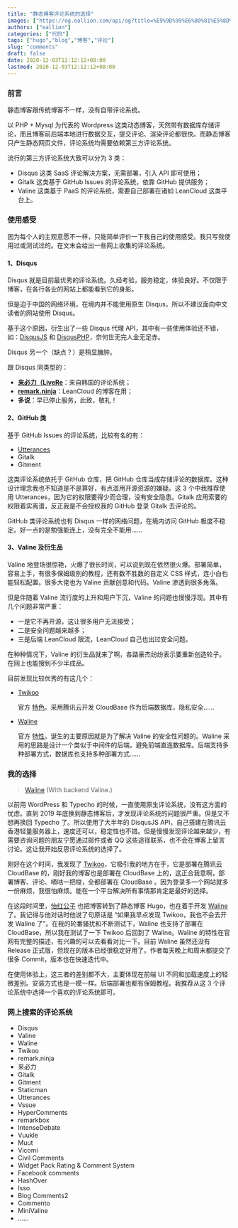 ```yaml
---
title: "静态博客评论系统的选择"
images: ["https://og.eallion.com/api/og?title=%E9%9D%99%E6%80%81%E5%8D%9A%E5%AE%A2%E8%AF%84%E8%AE%BA%E7%B3%BB%E7%BB%9F%E7%9A%84%E9%80%89%E6%8B%A9"]
authors: ["eallion"]
categories: ["代码"]
tags: ["hugo","blog","博客","评论"]
slug: "comments"
draft: false
date: 2020-12-03T12:12:12+08:00
lastmod: 2020-12-03T12:12:12+08:00
---
```


### 前言

静态博客跟传统博客不一样，没有自带评论系统。

以 PHP + Mysql 为代表的 Wordpress 这类动态博客，天然带有数据库存储评论，而且博客前后端本地进行数据交互，提交评论、渲染评论都很快。而静态博客只产生静态网页文件，评论系统均需要依赖第三方评论系统。

流行的第三方评论系统大致可以分为 3 类：

- Disqus 这类 SaaS 评论解决方案，无需部署，引入 API 即可使用；
- Gitalk 这类基于 GitHub Issues 的评论系统，依靠 GitHub 提供服务；
- Valine 这类基于 PaaS 的评论系统，需要自己部署在诸如 LeanCloud 这类平台上。

### 使用感受

因为每个人的主观意愿不一样，只能简单评价一下我自己的使用感受。我只写我使用过或测试过的。在文末会给出一些网上收集的评论系统。

#### 1、Disqus

Disqus 就是目前最优秀的评论系统。久经考验，服务稳定，体验良好。不仅限于博客，在各行各业的网站上都能看到它的身影。

但是迫于中国的网络环境，在境内并不能使用原生 Disqus，所以不建议面向中文读者的网站使用 Disqus。

基于这个原因，衍生出了一些 Disqus 代理 API，其中有一些使用体验还不错，如：[DisqusJS](https://github.com/SukkaW/DisqusJS.git) 和 [DisqusPHP](https://github.com/fooleap/disqus-php-api.git)，奈何世无完人金无足赤。

Disqus 另一个（缺点？）是稍显臃肿。

跟 Disqus 同类型的：

- [**来必力（LiveRe**](https://www.livere.com/)：来自韩国的评论系统；
- [**remark.ninja**](https://remark.ninja/)：LeanCloud 的博客在用；
- **多说**：早已停止服务，此致，敬礼！

#### 2、GitHub 类

基于 GitHub Issues 的评论系统，比较有名的有：

- [Utterances](https://utteranc.es/)
- Gitalk
- Gitment

这类评论系统依托于 GitHub 仓库，把 GitHub 仓库当成存储评论的数据库。这种设计理念我也不知道是不是算好，有点滥用开源资源的嫌疑。这 3 个中我推荐使用 Utterances，因为它的权限要得少而合理，没有安全隐患。Gitalk 应用索要的权限着实离谱，反正我是不会授权我的 GitHub 登录 Gitalk 去评论的。

GitHub 类评论系统也有 Disqus 一样的网络问题，在境内访问 GitHub 极度不稳定。好一点的是勉强能连上，没有完全不能用……

#### 3、Valine 及衍生品

Valine 地登场很惊艳，火爆了很长时间，可以说到现在依然很火爆。部署简单，容易上手，有很多保姆级别的教程，还有数不胜数的自定义 CSS 样式，连小白也能轻松配置。很多大佬也为 Valine 贡献创意和代码。Valine 渗透到很多角落。

但是伴随着 Valine 流行度的上升和用户下沉，Valine 的问题也慢慢浮现。其中有几个问题非常严重：

- 一是它不再开源，这让很多用户无法接受；
- 二是安全问题越来越多；
- 三是后端 LeanCloud 限流，LeanCloud 自己也出过安全问题。

在种种情况下，Valine 的衍生品就来了啊，各路豪杰纷纷表示要重新创造轮子。在网上也能搜到不少半成品。

目前发现比较优秀的有这几个：

- [Twikoo](https://twikoo.js.org)

  官方 [特色](https://twikoo.js.org/#%E7%89%B9%E8%89%B2)。采用腾讯云开发 CloudBase 作为后端数据库，隐私安全……

- [Waline](https://waline.js.org)

  官方 [特性](https://waline.js.org/#%E7%89%B9%E6%80%A7)。诞生的主要原因就是为了解决 Valine 的安全性问题的。Waline 采用的思路是设计一个类似于中间件的后端，避免前端直连数据库。后端支持多种部署方式，数据库也支持多种部署方式……

### 我的选择

> [Waline](https://waline.js.org) (With backend Valine.)

以前用 WordPress 和 Typecho 的时候，一直使用原生评论系统，没有这方面的忧虑。直到 2019 年底换到静态博客后，才发现评论系统的问题很严重。但是又不想再换回 Typecho 了。所以使用了大半年的 DisqusJS API，自己搭建在腾讯云香港轻量服务器上，速度还可以，稳定性也不错。但是慢慢发现评论越来越少，有需要咨询问题的朋友宁愿通过邮件或者 QQ 这些途径联系，也不会在博客上留言讨论。这让我开始反思评论系统的选择了。

刚好在这个时间，我发现了 [Twikoo](https://twikoo.js.org)，它吸引我的地方在于，它是部署在腾讯云 CloudBase 的，刚好我的博客也是部署在 CloudBase 上的，这正合我意啊，部署博客、评论、嘀咕一把梭，全都部署在 CloudBase 。因为登录多一个网站就多一份麻烦，我很怕麻烦。能在一个平台解决所有事情那肯定是最好的选择。

在这段时间里，[怡红公子](https://imnerd.org) 也把博客转到了静态博客 Hugo，也在着手开发 [Waline](https://waline.js.org) 了。我记得与他对话时他说了句原话是 “如果我早点发现 Twikoo，我也不会去开发 Waline 了”。在我的轮番骚扰和不断测试下，Waline 也支持了部署在 CloudBase，所以我在测试了一下 Twikoo 后回到了 Waline。Waline 的特性在官网有完整的描述，有兴趣的可以去看看对比一下。目前 Waline 虽然还没有 Release 正式版，但现在的版本已经很稳定好用了。作者每天晚上和周末都提交了很多 Commit，版本也在快速迭代中。

在使用体验上，这三者的差别都不大，主要体现在前端 UI 不同和加载速度上的轻微差别。安装方式也是一模一样。后端部署也都有保姆教程。我推荐从这 3 个评论系统中选择一个喜欢的评论系统即可。

### 网上搜索的评论系统

- Disqus
- Valine
- Waline
- Twikoo
- remark.ninja
- 来必力
- Gitalk
- Gitment
- Staticman
- Utterances
- Vssue
- HyperComments
- remarkbox
- IntenseDebate
- Vuukle
- Muut
- Vicomi
- Civil Comments
- Widget Pack Rating & Comment System
- Facebook comments
- HashOver
- Isso
- Blog Comments2
- Commento
- MiniValine
- ……
